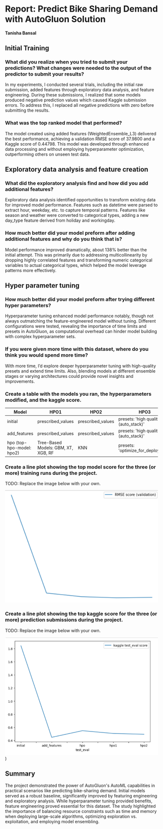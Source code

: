 # Report: Predict Bike Sharing Demand with AutoGluon Solution
#### Tanisha Bansal

## Initial Training
### What did you realize when you tried to submit your predictions? What changes were needed to the output of the predictor to submit your results?
 In my experiments, I conducted several trials, including the initial raw submission, added features through exploratory data analysis, and feature engineering. During these submissions, I realized that some models produced negative prediction values which caused Kaggle submission errors. To address this, I replaced all negative predictions with zero before submitting the results.

### What was the top ranked model that performed?
 The model created using added features (WeightedEnsemble_L3) delivered the best performance, achieving a validation RMSE score of 37.9800 and a Kaggle score of 0.44798. This model was developed through enhanced data processing and without employing hyperparameter optimization, outperforming others on unseen test data.

## Exploratory data analysis and feature creation
### What did the exploratory analysis find and how did you add additional features?
 Exploratory data analysis identified opportunities to transform existing data for improved model performance. Features such as datetime were parsed to extract hour, weekday, etc. to capture temporal patterns. Features like season and weather were converted to categorical types, adding a new day_type feature derived from holiday and workingday.
### How much better did your model preform after adding additional features and why do you think that is?
 Model performance improved dramatically, about 138% better than the initial attempt. This was primarily due to addressing multicollinearity by dropping highly correlated features and transforming numeric categorical variables to actual categorical types, which helped the model leverage patterns more effectively.

## Hyper parameter tuning
### How much better did your model preform after trying different hyper parameters?
 Hyperparameter tuning enhanced model performance notably, though not always outmatching the feature-engineered model without tuning. Different configurations were tested, revealing the importance of time limits and presets in AutoGluon, as computational overhead can hinder model building with complex hyperparameter sets.

### If you were given more time with this dataset, where do you think you would spend more time?
 With more time, I’d explore deeper hyperparameter tuning with high-quality presets and extend time limits. Also, blending models at different ensemble stages or varying architectures could provide novel insights and improvements.

### Create a table with the models you ran, the hyperparameters modified, and the kaggle score.
| Model                   | HPO1                           | HPO2                           | HPO3                                   | Score  |
|-------------------------|-------------------------------|-------------------------------|----------------------------------------|--------|
| initial                 | prescribed_values              | prescribed_values              | presets: 'high quality (auto_stack)'   | 1.84484|
| add_features            | prescribed_values              | prescribed_values              | presets: 'high quality (auto_stack)'   | 0.44798|
| hpo (top-hpo-model: hpo2)| Tree-Based Models: GBM, XT, XGB, RF | KNN                           | presets: 'optimize_for_deployment'     | 0.49440|

### Create a line plot showing the top model score for the three (or more) training runs during the project.

TODO: Replace the image below with your own.

![Model Train Score](https://github.com/BTANISHA11/cd0385-project-starter/raw/main/Screenshot%20(746).png)

### Create a line plot showing the top kaggle score for the three (or more) prediction submissions during the project.

TODO: Replace the image below with your own.

![model_test_score.png](https://github.com/BTANISHA11/cd0385-project-starter/raw/main/Screenshot%20(745).png))

## Summary
The project demonstrated the power of AutoGluon's AutoML capabilities in practical scenarios like predicting bike-sharing demand. Initial models served as a robust baseline, significantly improved by featuring engineering and exploratory analysis. While hyperparameter tuning provided benefits, feature engineering proved essential for this dataset. The study highlighted the importance of balancing resource constraints such as time and memory when deploying large-scale algorithms, optimizing exploration vs. exploitation, and employing model ensembling.
